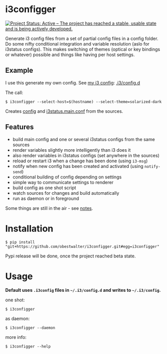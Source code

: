 # i3configger

[![Project Status: Active – The project has reached a stable, usable state and is being actively developed.](http://www.repostatus.org/badges/latest/active.svg)](http://www.repostatus.org/#active)

Generate i3 config files from a set of partial config files in a config folder. Do some nifty conditional integration and variable resolution (aslo for i3status configs). This makes switching of themes (optical or key bindings or whatever) possible and things like having per host settings.

## Example

I use this generate my own config. See [my i3 config](https://github.com/obestwalter/i3config): [.i3/config.d](https://github.com/obestwalter/i3config/tree/master/config.d)

The call:

    $ i3configger --select-host=$(hostname) --select-theme=solarized-dark

Creates [config](https://github.com/obestwalter/i3config/tree/master/config) and [i3status.main.conf](https://github.com/obestwalter/i3config/tree/master/i3status.main.conf) from the sources.

##  Features

* build main config and one or several i3status configs from the same sources
* render variables slightly more intelligently than i3 does it
* also render variables in i3status configs (set anywhere in the sources)
* reload or restart i3 when a change has been done (using `i3-msg`)
* notify when new config has been created and activated (using `notify-send`)
* conditional building of config depending on settings
* simple way to communicate settings to renderer
* build config as one shot script
* watch sources for changes and build automatically
* run as daemon or in foreground

Some things are still in the air - see [notes](notes.md).

# Installation

    $ pip install "git+https://github.com/obestwalter/i3configger.git#egg=i3configger"

Pypi release will be done, once the project reached beta state.

# Usage

**Default uses `.i3config` files in `~/.i3/config.d` and writes to `~/.i3/config`.**

one shot:

    $ i3configger

as daemon:

    $ i3configger --daemon

more info:

    $ i3configger --help
